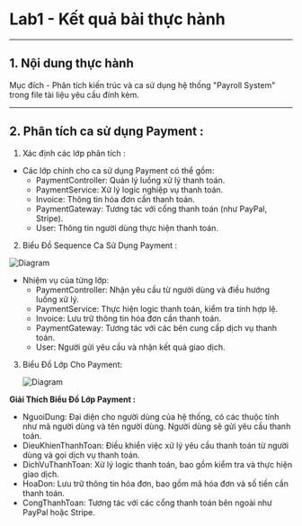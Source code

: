 # Lab1 - Kết quả bài thực hành
----

## 1. Nội dung thực hành
Mục đích - Phân tích kiến trúc và ca sử dụng hệ thống "Payroll System" trong file tài liệu yêu cầu đính kèm.

----
## 2. Phân tích ca sử dụng Payment :
1. Xác định các lớp phân tích :
- Các lớp chính cho ca sử dụng Payment có thể gồm:
  - PaymentController: Quản lý luồng xử lý thanh toán.
  - PaymentService: Xử lý logic nghiệp vụ thanh toán.
  - Invoice: Thông tin hóa đơn cần thanh toán.
  - PaymentGateway: Tương tác với cổng thanh toán (như PayPal, Stripe).
  - User: Thông tin người dùng thực hiện thanh toán.


2. Biểu Đồ Sequence Ca Sử Dụng Payment :

  ![Diagram](https://www.planttext.com/api/plantuml/png/T54nQiD04EprYYtZmXzm4GmkWhj0o0FEyk4xSjuZvvLibQbIkF8JX361G8hWL3g2YmlvnxuWNyWfiR30ShSCCxEpip_-C5oGS9JDJNA_a0xwrt0hYhb46baaPus9u02Ay9f1ojLB1gG4AY0RIhpg9UVaayETTBbEPPIlsB-12P_TueONbMFCxR_4SBKh8Zzyu0n88wYm5_2r-RwWF28tWkHI5D605Flt59Hc_upTYnjoloipEQwsaBD_WWUk3WIFMGsqZCvIN2YlvLIFPNsG2gM6cHOMfkpNgUegCjhz_MJGr309fMs7IOOIf_5rlm000F__0m00)
- Nhiệm vụ của từng lớp:
  - PaymentController: Nhận yêu cầu từ người dùng và điều hướng luồng xử lý.
  - PaymentService: Thực hiện logic thanh toán, kiểm tra tính hợp lệ.
  - Invoice: Lưu trữ thông tin hóa đơn cần thanh toán.
  - PaymentGateway: Tương tác với các bên cung cấp dịch vụ thanh toán.
  - User: Người gửi yêu cầu và nhận kết quả giao dịch.
    
3. Biểu Đồ Lớp Cho Payment:

    ![Diagram](https://www.planttext.com/api/plantuml/png/X9A_IiH04CRxVOefjRWNI2475_10iJ4SMAwRPNSncOLavpI8jONu41Q785W8LhU5HPvady1NC6VkJn8YbZFx_MQ-RzXl_pKj7IySvHaJ6IzBk51aJKoeu9u1GCxtZGWkNM5GRTfEudXVavWRYOdcg1FByUYOFR3jwDX8EjFTrtR77PrNLv9cdFx0X5xGWBanCayAtWN-Mp-tFBQuYzLMNU-bJHeqWjJITIOFtCoY6cnt_Vc7cqqc9sCn8r31lnkewZS24TQln4PKBTmF-qi-6qY3Vn8Qbi6ls52puRRX8iZ2UbKr1klFneupEAhkHueQUV0V0hG9_X7RTE1i_O9iAZ5jFiSfT_AMLxlo1m00__y30000)
         
**Giải Thích Biểu Đồ Lớp Payment :**
- NguoiDung: Đại diện cho người dùng của hệ thống, có các thuộc tính như mã người dùng và tên người dùng. Người dùng sẽ gửi yêu cầu thanh toán.
- DieuKhienThanhToan: Điều khiển việc xử lý yêu cầu thanh toán từ người dùng và gọi dịch vụ thanh toán.
- DichVuThanhToan: Xử lý logic thanh toán, bao gồm kiểm tra và thực hiện giao dịch.
- HoaDon: Lưu trữ thông tin hóa đơn, bao gồm mã hóa đơn và số tiền cần thanh toán.
- CongThanhToan: Tương tác với các cổng thanh toán bên ngoài như PayPal hoặc Stripe.

